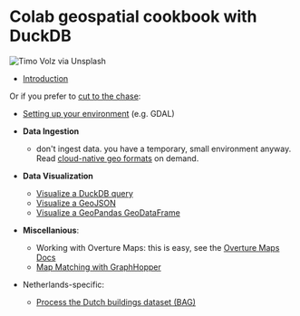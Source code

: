 # Colab geospatial cookbook with DuckDB

![Timo Volz via Unsplash](https://images.unsplash.com/photo-1749539387026-cee8b2d44875?w=640)

- [Introduction](./Introduction.md)

Or if you prefer to [cut to the chase](https://www.youtube.com/watch?v=gZbwbxMKb_c&t=51s):

- [Setting up your environment](./Environment.md) (e.g. GDAL)
- **Data Ingestion**
    - don't ingest data. you have a temporary, small environment anyway. Read [cloud-native geo formats](https://github.com/cloudnativegeo/cloud-optimized-geospatial-formats-guide) on demand.
- **Data Visualization**
   - [Visualize a DuckDB query](notebooks/viz_duckdb.ipynb)
   - [Visualize a GeoJSON](notebooks/viz_geojson.ipynb)
   - [Visualize a GeoPandas GeoDataFrame](notebooks/viz_gpd.ipynb)
- **Miscellanious**:
    - Working with Overture Maps: this is easy, see the [Overture Maps Docs](https://docs.overturemaps.org/getting-data/duckdb/)
    - [Map Matching with GraphHopper](notebooks/graphhopper.ipynb)

- Netherlands-specific:
   - [Process the Dutch buildings dataset (BAG)](notebooks/bag.ipynb)
